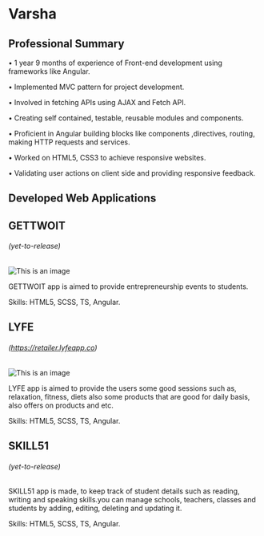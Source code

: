 # Varsha

## Professional Summary
• 1 year 9 months of experience of Front-end development using frameworks like Angular.

• Implemented MVC pattern for project development.

• Involved in fetching APIs using AJAX and Fetch API.

• Creating self contained, testable, reusable modules and components.

• Proficient in Angular building blocks like components ,directives, routing, making HTTP requests and services.

• Worked on HTML5, CSS3 to achieve responsive websites.

• Validating user actions on client side and providing responsive feedback.

## Developed Web Applications

## GETTWOIT
###### (yet-to-release)

![This is an image](https://res.cloudinary.com/soultoy/image/upload/w_1000,q_auto/v10/lse-gettwoit.jpg)


GETTWOIT app is aimed to provide entrepreneurship events to students.

Skills: HTML5, SCSS, TS, Angular.


## LYFE
###### (https://retailer.lyfeapp.co)


![This is an image](https://retailer.lyfeapp.co/assets/images/logo.png)


LYFE app is aimed to provide the users some good sessions such as, relaxation, fitness, diets also some products 
that are good for daily basis, also offers on products and etc.

Skills: HTML5, SCSS, TS, Angular.


## SKILL51
######  (yet-to-release)

<!-- ![This is an image](https://play-lh.googleusercontent.com/nseXO6Z1B126kWlRiTRoMf3KhS-fvj1saOpFUmTdW6Odi2o7aT8nc-q21ObdLVMmZQ=s360-rw) -->


SKILL51 app is made, to keep track of student details such as reading, writing and speaking skills.you can manage 
schools, teachers, classes and students by adding, editing, deleting and updating it.

Skills: HTML5, SCSS, TS, Angular.
